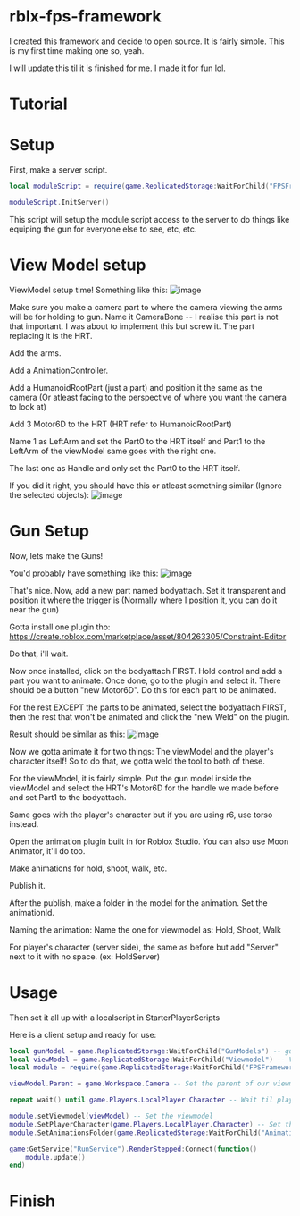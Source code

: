 # rblx-fps-framework
I created this framework and decide to open source. It is fairly simple. This is my first time making one so, yeah.

I will update this til it is finished for me.
I made it for fun lol.

# Tutorial
# Setup

First, make a server script.

```lua 
local moduleScript = require(game.ReplicatedStorage:WaitForChild("FPSFramework"):WaitForChild("ModuleScript"))

moduleScript.InitServer()
```

This script will setup the module script access to the server to do things like equiping the gun for everyone else to see, etc, etc.

# View Model setup

ViewModel setup time! Something like this:
![image](https://github.com/AProgrammRe/rblx-fps-framework/assets/121419504/a6df41d4-3e7d-4361-928d-5958c3364d06)

Make sure you make a camera part to where the camera viewing the arms will be for holding to gun. Name it CameraBone -- I realise this part is not that important. I was about to implement this but screw it. The part replacing it is the HRT.

Add the arms.

Add a AnimationController.

Add a HumanoidRootPart (just a part) and position it the same as the camera (Or atleast facing to the perspective of where you want the camera to look at)

Add 3 Motor6D to the HRT (HRT refer to HumanoidRootPart)

Name 1 as LeftArm and set the Part0 to the HRT itself and Part1 to the LeftArm of the viewModel same goes with the right one.

The last one as Handle and only set the Part0 to the HRT itself.

If you did it right, you should have this or atleast something similar (Ignore the selected objects): ![image](https://github.com/AProgrammRe/rblx-fps-framework/assets/121419504/d5aa6268-dd68-4e68-a838-1a6bf90c6318)


# Gun Setup

Now, lets make the Guns!

You'd probably have something like this: 
![image](https://github.com/AProgrammRe/rblx-fps-framework/assets/121419504/3500289e-d5f5-48ff-9f25-459024591987)

That's nice. Now, add a new part named bodyattach. Set it transparent and position it where the trigger is (Normally where I position it, you can do it near the gun)

Gotta install one plugin tho: https://create.roblox.com/marketplace/asset/804263305/Constraint-Editor

Do that, i'll wait.

Now once installed, click on the bodyattach FIRST. Hold control and add a part you want to animate. Once done, go to the plugin and select it. There should be a button "new Motor6D".
Do this for each part to be animated.

For the rest EXCEPT the parts to be animated, select the bodyattach FIRST, then the rest that won't be animated and click the "new Weld" on the plugin.

Result should be similar as this: ![image](https://github.com/AProgrammRe/rblx-fps-framework/assets/121419504/67c4715b-db4d-499a-93a0-d9fd2abe1caf)

Now we gotta animate it for two things: The viewModel and the player's character itself!
So to do that, we gotta weld the tool to both of these.

For the viewModel, it is fairly simple. Put the gun model inside the viewModel and select the HRT's Motor6D for the handle we made before and set Part1 to the bodyattach.

Same goes with the player's character but if you are using r6, use torso instead.

Open the animation plugin built in for Roblox Studio. You can also use Moon Animator, it'll do too.

Make animations for hold, shoot, walk, etc.

Publish it.

After the publish, make a folder in the model for the animation. Set the animationId.

Naming the animation: 
Name the one for viewmodel as: Hold, Shoot, Walk

For player's character (server side), the same as before but add "Server" next to it with no space. (ex: HoldServer)

# Usage

Then set it all up with a localscript in StarterPlayerScripts

Here is a client setup and ready for use:


```lua
local gunModel = game.ReplicatedStorage:WaitForChild("GunModels") -- gunModels stored.
local viewModel = game.ReplicatedStorage:WaitForChild("Viewmodel") -- ViewModel
local module = require(game.ReplicatedStorage:WaitForChild("FPSFramework"):WaitForChild("ModuleScript")) -- Module Script

viewModel.Parent = game.Workspace.Camera -- Set the parent of our viewmodel to the workspace camera

repeat wait() until game.Players.LocalPlayer.Character -- Wait til player's character is loaded

module.setViewmodel(viewModel) -- Set the viewmodel
module.SetPlayerCharacter(game.Players.LocalPlayer.Character) -- Set the character
module.SetAnimationsFolder(game.ReplicatedStorage:WaitForChild("Animations")) -- Now for this, you can set this up anytime another item is equip. Set this as the animation folder you made before.

game:GetService("RunService").RenderStepped:Connect(function()
	module.update()
end)
```

# Finish
